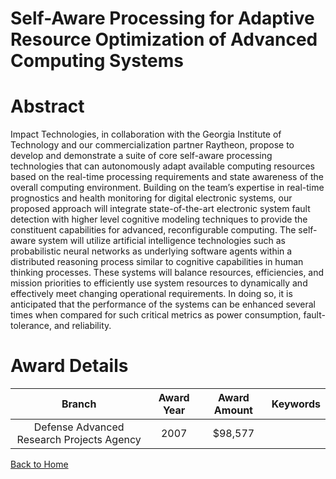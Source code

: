
Self-Aware Processing for Adaptive Resource Optimization of Advanced Computing Systems
======================================================================================

# Abstract


Impact Technologies, in collaboration with the Georgia Institute of Technology and our commercialization partner Raytheon, propose to develop and demonstrate a suite of core self-aware processing technologies that can autonomously adapt available computing resources based on the real-time processing requirements and state awareness of the overall computing environment.  Building on the team’s expertise in real-time prognostics and health monitoring for digital electronic systems, our proposed approach will integrate state-of-the-art electronic system fault detection with higher level cognitive modeling techniques to provide the constituent capabilities for advanced, reconfigurable computing.  The self-aware system will utilize artificial intelligence technologies such as probabilistic neural networks as underlying software agents within a distributed reasoning process similar to cognitive capabilities in human thinking processes.  These systems will balance resources, efficiencies, and mission priorities to efficiently use system resources to dynamically and effectively meet changing operational requirements.  In doing so, it is anticipated that the performance of the systems can be enhanced several times when compared for such critical metrics as power consumption, fault-tolerance, and reliability.  

# Award Details

|Branch|Award Year|Award Amount|Keywords|
| :---: | :---: | :---: | :---: |
|Defense Advanced Research Projects Agency|2007|$98,577||
  
  


[Back to Home](https://github.com/chrischow/dod_sbir_awards)